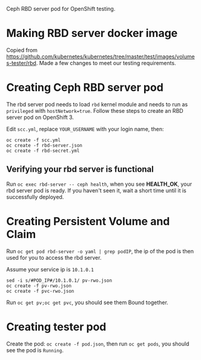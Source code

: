Ceph RBD server pod for OpenShift testing.

# Making RBD server docker image
Copied from https://github.com/kubernetes/kubernetes/tree/master/test/images/volumes-tester/rbd. Made a few changes to meet our testing requirements.

# Creating Ceph RBD server pod
The rbd server pod needs to load `rbd` kernel module and needs to run as `privileged` with `hostNetwork=true`. Follow these steps to create an RBD server pod on OpenShift 3.

Edit `scc.yml`, replace `YOUR_USERNAME` with your login name, then:

```
oc create -f scc.yml
oc create -f rbd-server.json
oc create -f rbd-secret.yml
```

## Verifying your rbd server is functional

Run `oc exec rbd-server -- ceph health`, when you see **HEALTH_OK**, your rbd server pod is ready. If you haven't seen it, wait a short time until it is successfully deployed.

# Creating Persistent Volume and Claim
Run `oc get pod rbd-server -o yaml | grep podIP`, the ip of the pod is then used for you to access the rbd server.

Assume your service ip is `10.1.0.1`

```
sed -i s/#POD_IP#/10.1.0.1/ pv-rwo.json
oc create -f pv-rwo.json
oc create -f pvc-rwo.json
```

Run `oc get pv;oc get pvc`, you should see them Bound together.

# Creating tester pod

Create the pod: `oc create -f pod.json`, then run `oc get pods`, you should see the pod is `Running`.
